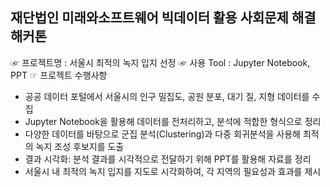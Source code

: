 ## 재단법인 미래와소프트웨어 빅데이터 활용 사회문제 해결 해커톤

☞ 프로젝트명 : 서울시 최적의 녹지 입지 선정
☞ 사용 Tool  : Jupyter Notebook, PPT
☞ 프로젝트 수행사항

- 공공 데이터 포털에서 서울시의 인구 밀집도, 공원 분포, 대기 질, 지형 데이터를 수집
- Jupyter Notebook을 활용해 데이터를 전처리하고, 분석에 적합한 형식으로 정리
- 다양한 데이터를 바탕으로 군집 분석(Clustering)과 다중 회귀분석을 사용해 최적의 녹지 조성 후보지를 도출
- 결과 시각화: 분석 결과를 시각적으로 전달하기 위해 PPT를 활용해 자료를 정리
- 서울시 내 최적의 녹지 입지를 지도로 시각화하여, 각 지역의 필요성과 효과를 제시


